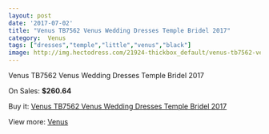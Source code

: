 ```yaml
---
layout: post
date: '2017-07-02'
title: "Venus TB7562 Venus Wedding Dresses Temple Bridel 2017"
category:  Venus
tags: ["dresses","temple","little","venus","black"]
image: http://img.hectodress.com/21924-thickbox_default/venus-tb7562-venus-wedding-dresses-temple-bridel-2012.jpg
---
```

Venus TB7562 Venus Wedding Dresses Temple Bridel 2017

On Sales: **$260.64**
<a href="https://www.hectodress.com/-venus/10157-venus-tb7562-venus-wedding-dresses-temple-bridel-2012.html"><amp-img layout="responsive" width="600" height="600" src="//img.hectodress.com/21924-thickbox_default/venus-tb7562-venus-wedding-dresses-temple-bridel-2012.jpg" alt="Venus TB7562 Venus Wedding Dresses Temple Bridel 2017 0" /></a>
<a href="https://www.hectodress.com/-venus/10157-venus-tb7562-venus-wedding-dresses-temple-bridel-2012.html"><amp-img layout="responsive" width="600" height="600" src="//img.hectodress.com/21925-thickbox_default/venus-tb7562-venus-wedding-dresses-temple-bridel-2012.jpg" alt="Venus TB7562 Venus Wedding Dresses Temple Bridel 2017 1" /></a>

Buy it: [Venus TB7562 Venus Wedding Dresses Temple Bridel 2017](https://www.hectodress.com/-venus/10157-venus-tb7562-venus-wedding-dresses-temple-bridel-2012.html "Venus TB7562 Venus Wedding Dresses Temple Bridel 2017")

View more: [ Venus](https://www.hectodress.com/167--venus " Venus")
